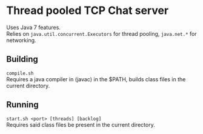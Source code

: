Thread pooled TCP Chat server
=============================

Uses Java 7 features.  
Relies on `java.util.concurrent.Executors` for thread pooling, `java.net.*`  for networking.  

Building
--------
`compile.sh`  
Requires a java compiler in (javac) in the $PATH, builds class files in the current directory.

Running
-------
`start.sh <port> [threads] [backlog]`  
Requires said class files be present in the current directory.
